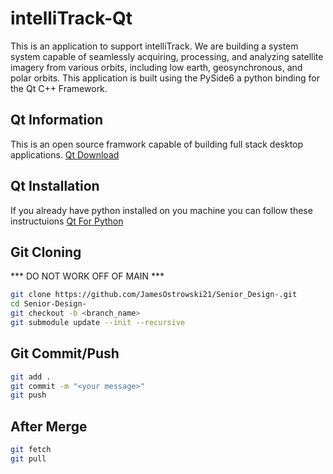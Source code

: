 # intelliTrack-Qt
This is an application to support intelliTrack. We are building a system system capable of seamlessly acquiring, processing, and analyzing satellite imagery from various orbits, including low earth, geosynchronous, and polar orbits. This application is built using the PySide6 a python binding for the Qt C++ Framework. 

## Qt Information
This is an open source framwork capable of building full stack desktop applications. 
[Qt Download](https://www.qt.io/download-open-source) 

## Qt Installation
If you already have python installed on you machine you can follow these instructuions [Qt For Python](https://doc.qt.io/qtforpython-6/quickstart.html)

## Git Cloning 
*** DO NOT WORK OFF OF MAIN ***

```sh
git clone https://github.com/JamesOstrowski21/Senior_Design-.git
cd Senior-Design-
git checkout -b <branch_name>
git submodule update --init --recursive
```

## Git Commit/Push

```sh
git add .
git commit -m "<your message>"
git push
```
## After Merge
```sh
git fetch
git pull
```

